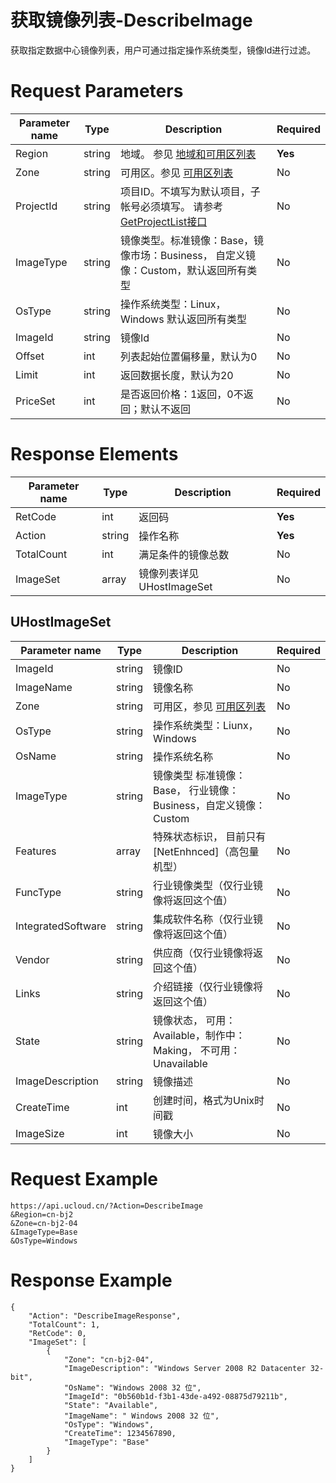 # 获取镜像列表-DescribeImage

获取指定数据中心镜像列表，用户可通过指定操作系统类型，镜像Id进行过滤。

# Request Parameters
|Parameter name|Type|Description|Required|
|---|---|---|---|
|Region|string|地域。 参见 [地域和可用区列表](api/summary/regionlist)|**Yes**|
|Zone|string|可用区。参见 [可用区列表](api/summary/regionlist)|No|
|ProjectId|string|项目ID。不填写为默认项目，子帐号必须填写。 请参考[GetProjectList接口](api/summary/get_project_list)|No|
|ImageType|string|镜像类型。标准镜像：Base，镜像市场：Business， 自定义镜像：Custom，默认返回所有类型|No|
|OsType|string|操作系统类型：Linux， Windows 默认返回所有类型|No|
|ImageId|string|镜像Id|No|
|Offset|int|列表起始位置偏移量，默认为0|No|
|Limit|int|返回数据长度，默认为20|No|
|PriceSet|int|是否返回价格：1返回，0不返回；默认不返回|No|

# Response Elements
|Parameter name|Type|Description|Required|
|---|---|---|---|
|RetCode|int|返回码|**Yes**|
|Action|string|操作名称|**Yes**|
|TotalCount|int|满足条件的镜像总数|No|
|ImageSet|array|镜像列表详见 UHostImageSet|No|

## UHostImageSet
|Parameter name|Type|Description|Required|
|---|---|---|---|
|ImageId|string|镜像ID|No|
|ImageName|string|镜像名称|No|
|Zone|string|可用区，参见 [可用区列表](api/summary/regionlist)|No|
|OsType|string|操作系统类型：Liunx，Windows|No|
|OsName|string|操作系统名称|No|
|ImageType|string|镜像类型 标准镜像：Base， 行业镜像：Business，自定义镜像：Custom|No|
|Features|array|特殊状态标识， 目前只有[NetEnhnced]（高包量机型）|No|
|FuncType|string|行业镜像类型（仅行业镜像将返回这个值）|No|
|IntegratedSoftware|string|集成软件名称（仅行业镜像将返回这个值）|No|
|Vendor|string|供应商（仅行业镜像将返回这个值）|No|
|Links|string|介绍链接（仅行业镜像将返回这个值）|No|
|State|string|镜像状态， 可用：Available，制作中：Making， 不可用：Unavailable|No|
|ImageDescription|string|镜像描述|No|
|CreateTime|int|创建时间，格式为Unix时间戳|No|
|ImageSize|int|镜像大小|No|

# Request Example
```
https://api.ucloud.cn/?Action=DescribeImage
&Region=cn-bj2
&Zone=cn-bj2-04
&ImageType=Base
&OsType=Windows
```

# Response Example
```
{
    "Action": "DescribeImageResponse", 
    "TotalCount": 1, 
    "RetCode": 0, 
    "ImageSet": [
        {
            "Zone": "cn-bj2-04", 
            "ImageDescription": "Windows Server 2008 R2 Datacenter 32-bit", 
            "OsName": "Windows 2008 32 位", 
            "ImageId": "0b560b1d-f3b1-43de-a492-08875d79211b", 
            "State": "Available", 
            "ImageName": " Windows 2008 32 位", 
            "OsType": "Windows", 
            "CreateTime": 1234567890, 
            "ImageType": "Base"
        }
    ]
}
```

